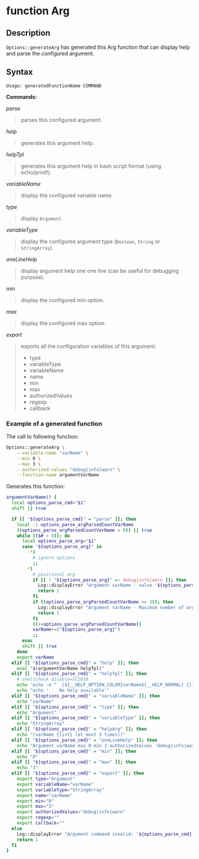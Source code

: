 # function Arg

## Description

`Options::generateArg` has generated this Arg function that can display help and
parse the configured argument.

## Syntax

```text
Usage: generatedFunctionName COMMAND
```

**Commands:**

_parse_

> parses this configured argument.

_help_

> generates this argument help.

_helpTpl_

> generates this argument help in bash script format (using echo/printf).

_variableName_

> display the configured variable name.

_type_

> display `Argument`.

_variableType_

> display the configured argument type (`Boolean`, `String` or `StringArray`).

_oneLineHelp_

> display argument help one one line (can be useful for debugging purpose).

_min_

> display the configured min option.

_max_

> display the configured max option.

_export_

> exports all the configuration variables of this argument:
>
> - type
> - variableType
> - variableName
> - name
> - min
> - max
> - authorizedValues
> - regexp
> - callback

### Example of a generated function

The call to following function:

```bash
Options::generateArg \
    --variable-name "varName" \
    --min 0 \
    --max 3 \
    --authorized-values "debug|info|warn" \
    --function-name argumentVarName
```

Generates this function:

```bash
argumentVarName() {
  local options_parse_cmd="$1"
  shift || true

  if [[ "${options_parse_cmd}" = "parse" ]]; then
    local -i options_parse_argParsedCountVarName
    ((options_parse_argParsedCountVarName = 0)) || true
    while (($# > 0)); do
      local options_parse_arg="$1"
      case "${options_parse_arg}" in
        -*)
          # ignore options
          ;;
        *)
          # positional arg
          if [[ ! "${options_parse_arg}" =~ debug|info|warn ]]; then
            Log::displayError "Argument varName - value '${options_parse_arg}' is not part of authorized values(debug|info|warn)"
            return 1
          fi
          if ((options_parse_argParsedCountVarName >= 3)); then
            Log::displayError "Argument varName - Maximum number of argument occurrences reached(3)"
            return 1
          fi
          ((++options_parse_argParsedCountVarName))
          varName+=("${options_parse_arg}")
          ;;
      esac
      shift || true
    done
    export varName
  elif [[ "${options_parse_cmd}" = "help" ]]; then
    eval "$(argumentVarName helpTpl)"
  elif [[ "${options_parse_cmd}" = "helpTpl" ]]; then
    # shellcheck disable=SC2016
    echo 'echo -e "  [${__HELP_OPTION_COLOR}varName${__HELP_NORMAL} {list} (at most 3 times)]"'
    echo "echo '    No help available'"
  elif [[ "${options_parse_cmd}" = "variableName" ]]; then
    echo "varName"
  elif [[ "${options_parse_cmd}" = "type" ]]; then
    echo "Argument"
  elif [[ "${options_parse_cmd}" = "variableType" ]]; then
    echo "StringArray"
  elif [[ "${options_parse_cmd}" = "helpArg" ]]; then
    echo "[varName {list} (at most 3 times)]"
  elif [[ "${options_parse_cmd}" = "oneLineHelp" ]]; then
    echo "Argument varName min 0 min 3 authorizedValues 'debug|info|warn' regexp ''"
  elif [[ "${options_parse_cmd}" = "min" ]]; then
    echo "0"
  elif [[ "${options_parse_cmd}" = "max" ]]; then
    echo "3"
  elif [[ "${options_parse_cmd}" = "export" ]]; then
    export type="Argument"
    export variableName="varName"
    export variableType="StringArray"
    export name="varName"
    export min="0"
    export max="3"
    export authorizedValues="debug|info|warn"
    export regexp=""
    export callback=""
  else
    Log::displayError "Argument command invalid: '${options_parse_cmd}'"
    return 1
  fi
}
```
